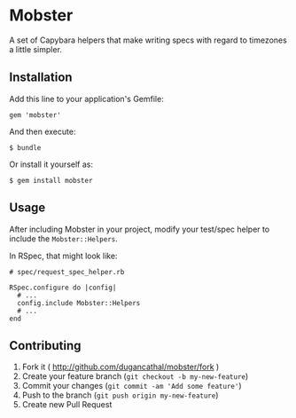 # Mobster

A set of Capybara helpers that make writing specs with regard to timezones a
little simpler.

## Installation

Add this line to your application's Gemfile:

    gem 'mobster'

And then execute:

    $ bundle

Or install it yourself as:

    $ gem install mobster

## Usage

After including Mobster in your project, modify your test/spec helper to include
the `Mobster::Helpers`.

In RSpec, that might look like:

    # spec/request_spec_helper.rb

    RSpec.configure do |config|
      # ...
      config.include Mobster::Helpers
      # ...
    end

## Contributing

1. Fork it ( http://github.com/dugancathal/mobster/fork )
2. Create your feature branch (`git checkout -b my-new-feature`)
3. Commit your changes (`git commit -am 'Add some feature'`)
4. Push to the branch (`git push origin my-new-feature`)
5. Create new Pull Request
